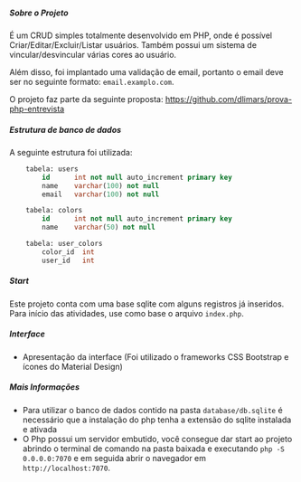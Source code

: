 
##### Sobre o Projeto
É um CRUD simples totalmente desenvolvido em PHP, onde é possível Criar/Editar/Excluir/Listar usuários. Também possui um sistema de vincular/desvincular várias cores ao usuário. 

Além disso, foi implantado uma validação de email, portanto o email deve ser no seguinte formato: `email.examplo.com`.

O projeto faz parte da seguinte proposta: https://github.com/dlimars/prova-php-entrevista

##### Estrutura de banco de dados
A seguinte estrutura foi utilizada:

```sql
    tabela: users
        id      int not null auto_increment primary key
        name    varchar(100) not null
        email   varchar(100) not null
```
```sql
    tabela: colors
        id      int not null auto_increment primary key
        name    varchar(50) not null
```
```sql
    tabela: user_colors
        color_id  int
        user_id   int
```

##### Start
Este projeto conta com uma base sqlite com alguns registros já inseridos. Para início das atividades, use como base o arquivo `index.php`.

##### Interface
- Apresentação da interface (Foi utilizado o frameworks CSS Bootstrap e ícones do Material Design)

##### Mais Informações
- Para utilizar o banco de dados contido na pasta `database/db.sqlite` é necessário que a instalação do php tenha a extensão do sqlite instalada e ativada
- O Php possui um servidor embutido, você consegue dar start ao projeto abrindo o terminal de comando na pasta baixada e executando `php -S 0.0.0.0:7070` e em seguida abrir o navegador em `http://localhost:7070`.
